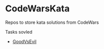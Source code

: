 # CodeWarsKata
Repos to store kata solutions from CodeWars


Tasks sovled

- [GoodVsEvil](https://www.codewars.com/kata/52761ee4cffbc69732000738/java)
